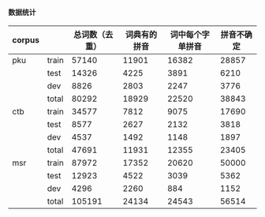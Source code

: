 #### 数据统计
|corpus||总词数（去重）|词典有的拼音|词中每个字单拼音|拼音不确定|
|---|---|---|---|---|---|
|pku|train|57140 |11901|16382|28857|
|   |test |14326 |4225 |3891 |6210 |
|   |dev  |8826  |2803 |2247 |3776 |
|   |total|80292 |18929|22520|38843|
|ctb|train|34577 |7812 |9075 |17690|
|   |test |8577  |2627 |2132 |3818 |
|   |dev  |4537  |1492 |1148 |1897 |
|   |total|47691 |11931|12355|23405|
|msr|train|87972 |17352|20620|50000|
|   |test |12923 |4522 |3039 |5362 |
|   |dev  |4296  |2260 |884  |1152 |
|   |total|105191|24134|24543|56514|
